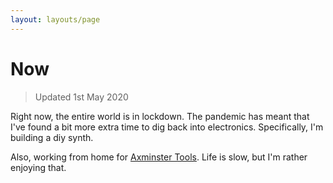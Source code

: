 ```yaml
---
layout: layouts/page
---
```


# Now

> Updated 1st May 2020

Right now, the entire world is in lockdown. The pandemic has meant that I've found a bit
more extra time to dig back into electronics. Specifically, I'm building a diy synth.

Also, working from home for [Axminster Tools](https://axminstertools.com). Life is slow,
but I'm rather enjoying that.